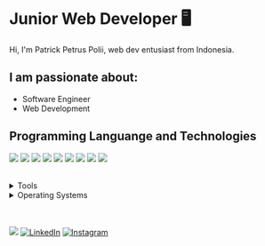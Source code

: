 # Junior Web Developer 🖥

Hi, I'm Patrick Petrus Polii, web dev entusiast from Indonesia.

## I am passionate about:

- Software Engineer
- Web Development

## Programming Languange and Technologies

<img src="https://img.shields.io/badge/HTML5-ff7851" /> <img src="https://img.shields.io/badge/CSS3-44b2fb" /> <img src="https://img.shields.io/badge/Bootstrap -563d7c" />
<img src="https://img.shields.io/badge/Vue-41b883" /> <img src="https://img.shields.io/badge/.NET -61DBFB"/> <img src="https://img.shields.io/badge/JavaScript -ffc742" /> 
<img src="https://img.shields.io/badge/PHP -787CB5" /> <img src="https://img.shields.io/badge/Laravel -F05340" /> <img src="https://img.shields.io/badge/-MySQL-brightgreen" /> 
 


</br>
<details>
	<summary>Tools</summary>
	<ul>
		<li>Visual Studio Code</li>
		<li>Adobe XD</li>
    <li>Figma</li>
  </ul>

</details>

<details>
	<summary>Operating Systems</summary>
	<ul>
		<li>Windows</li>
    <li>Linux</li>
	</ul>
</details>
</br>
</br>

<a href="https://drive.google.com/file/d/1zzVgAnX7nMb5aTizyKY9CpOkgV6KqBqs/view?usp=sharing"><img src="https://img.shields.io/badge/🔽Download_My_CV-002366"/></a>
<a href="https://www.linkedin.com/in/patrick-polii-669696170/"><img src="https://img.shields.io/badge/LinkedIn-%230077B5.svg?&style=flat-square&logo=linkedin&logoColor=white" alt="LinkedIn"></a>
<a href="https://www.instagram.com/patrickpolii/"><img src="https://img.shields.io/badge/Instagram-%23E4405F.svg?&style=flat-square&logo=instagram&logoColor=white" alt="Instagram"></a>
